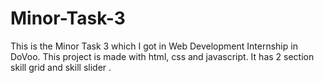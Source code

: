 # Minor-Task-3
This is the Minor Task 3 which I got in Web Development Internship in DoVoo.
This project is made with html, css and javascript. It has 2 section skill grid and skill slider .
